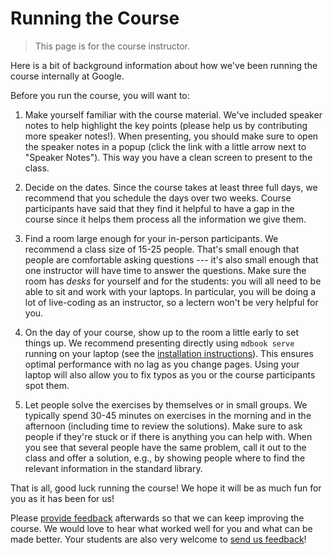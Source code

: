 # Running the Course

> This page is for the course instructor.

Here is a bit of background information about how we've been running the course
internally at Google.

Before you run the course, you will want to:

1. Make yourself familiar with the course material. We've included speaker notes
   to help highlight the key points (please help us by contributing more speaker
   notes!). When presenting, you should make sure to open the speaker notes in a
   popup (click the link with a little arrow next to "Speaker Notes"). This way
   you have a clean screen to present to the class.

1. Decide on the dates. Since the course takes at least three full days, we recommend that you
   schedule the days over two weeks. Course participants have said that
   they find it helpful to have a gap in the course since it helps them process
   all the information we give them.

1. Find a room large enough for your in-person participants. We recommend a
   class size of 15-25 people. That's small enough that people are comfortable
   asking questions --- it's also small enough that one instructor will have
   time to answer the questions. Make sure the room has _desks_ for yourself and for the
   students: you will all need to be able to sit and work with your laptops.
   In particular, you will be doing a lot of live-coding as an instructor, so a lectern won't
   be very helpful for you.

1. On the day of your course, show up to the room a little early to set things
   up. We recommend presenting directly using `mdbook serve` running on your
   laptop (see the [installation instructions][3]). This ensures optimal performance with no lag as you change pages.
   Using your laptop will also allow you to fix typos as you or the course
   participants spot them.

1. Let people solve the exercises by themselves or in small groups.
   We typically spend 30-45 minutes on exercises in the morning and in the afternoon (including time to review the solutions).
   Make sure to
   ask people if they're stuck or if there is anything you can help with. When
   you see that several people have the same problem, call it out to the class
   and offer a solution, e.g., by showing people where to find the relevant
   information in the standard library.

That is all, good luck running the course! We hope it will be as much fun for
you as it has been for us!

Please [provide feedback][1] afterwards so that we can keep improving the
course. We would love to hear what worked well for you and what can be made
better. Your students are also very welcome to [send us feedback][2]!

[1]: https://github.com/google/comprehensive-rust/discussions/86
[2]: https://github.com/google/comprehensive-rust/discussions/100
[3]: https://github.com/google/comprehensive-rust#building
